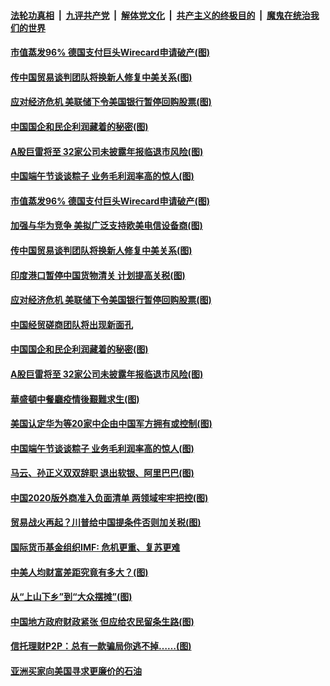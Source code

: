 ####  [法轮功真相](../../../../basic/blob/master/README.md?t=06270231) &nbsp;|&nbsp; [九评共产党](../../../../9ping.md/blob/master/README.md?t=06270231) &nbsp;|&nbsp; [解体党文化](../../../../jtdwh.md/blob/master/README.md?t=06270231)  &nbsp;|&nbsp; [共产主义的终极目的](../../../../gczydzjmd.md/blob/master/README.md?t=06270231) &nbsp;|&nbsp; [魔鬼在统治我们的世界](../../../../mgztzwmdsj.md/blob/master/README.md?t=06270231) 

#### [市值蒸发96% 德国支付巨头Wirecard申请破产(图)](../pages/p5/937805.md?t=06270231) 

#### [传中国贸易谈判团队将换新人修复中美关系(图)](../pages/p5/937793.md?t=06270231) 

#### [应对经济危机 美联储下令美国银行暂停回购股票(图)](../pages/p5/937760.md?t=06270231) 

#### [中国国企和民企利润藏着的秘密(图)](../pages/p5/937711.md?t=06270231) 

#### [A股巨雷将至 32家公司未披露年报临退市风险(图)](../pages/p5/937727.md?t=06270231) 

#### [中国端午节谈谈粽子 业务毛利润率高的惊人(图)](../pages/p5/937695.md?t=06270231) 

#### [市值蒸发96% 德国支付巨头Wirecard申请破产(图)](../pages/p5/937805.md?t=06270231) 

#### [加强与华为竞争 美拟广泛支持欧美电信设备商(图)](../pages/p5/937802.md?t=06270231) 

#### [传中国贸易谈判团队将换新人修复中美关系(图)](../pages/p5/937793.md?t=06270231) 

#### [印度港口暂停中国货物清关 计划提高关税(图)](../pages/p5/937779.md?t=06270231) 

#### [应对经济危机 美联储下令美国银行暂停回购股票(图)](../pages/p5/937760.md?t=06270231) 

#### [中国经贸磋商团队将出现新面孔](../pages/p5/937736.md?t=06270231) 

#### [中国国企和民企利润藏着的秘密(图)](../pages/p5/937711.md?t=06270231) 

#### [A股巨雷将至 32家公司未披露年报临退市风险(图)](../pages/p5/937727.md?t=06270231) 

#### [華盛頓中餐廳疫情後艱難求生(图)](../pages/p5/937726.md?t=06270231) 

#### [美国认定华为等20家中企由中国军方拥有或控制(图)](../pages/p5/937724.md?t=06270231) 

#### [中国端午节谈谈粽子 业务毛利润率高的惊人(图)](../pages/p5/937695.md?t=06270231) 

#### [马云、孙正义双双辞职 退出软银、阿里巴巴(图)](../pages/p5/937690.md?t=06270231) 

#### [中国2020版外商准入负面清单 两领域牢牢把控(图)](../pages/p5/937687.md?t=06270231) 

#### [贸易战火再起？川普给中国提条件否则加关税(图)](../pages/p5/937682.md?t=06270231) 

#### [国际货币基金组织IMF: 危机更重、复苏更难](../pages/p5/937676.md?t=06270231) 

#### [中美人均财富差距究竟有多大？(图)](../pages/p5/937633.md?t=06270231) 

#### [从“上山下乡”到“大众摆摊”(图)](../pages/p5/937620.md?t=06270231) 

#### [中国地方政府财政紧张 但应给农民留条生路(图)](../pages/p5/937593.md?t=06270231) 

#### [信托理财P2P：总有一款骗局你逃不掉……(图)](../pages/p5/937618.md?t=06270231) 

#### [亚洲买家向美国寻求更廉价的石油](../pages/p5/937608.md?t=06270231) 

